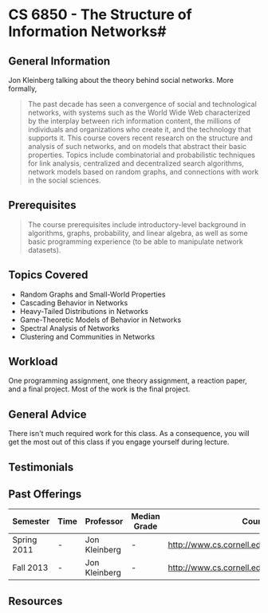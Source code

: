 # CS 6850 - The Structure of Information Networks# 

## General Information
Jon Kleinberg talking about the theory behind social networks. More formally,

> The past decade has seen a convergence of social and technological networks, with systems such as the World Wide Web characterized by the interplay between rich information content, the millions of individuals and organizations who create it, and the technology that supports it. This course covers recent research on the structure and analysis of such networks, and on models that abstract their basic properties. Topics include combinatorial and probabilistic techniques for link analysis, centralized and decentralized search algorithms, network models based on random graphs, and connections with work in the social sciences.

## Prerequisites
> The course prerequisites include introductory-level background in algorithms, graphs, probability, and linear algebra, as well as some basic programming experience (to be able to manipulate network datasets).

## Topics Covered
 - Random Graphs and Small-World Properties
 - Cascading Behavior in Networks
 - Heavy-Tailed Distributions in Networks
 - Game-Theoretic Models of Behavior in Networks
 - Spectral Analysis of Networks
 - Clustering and Communities in Networks

## Workload
One programming assignment, one theory assignment, a reaction paper, and a final project. Most of the work is the final project.

## General Advice
There isn't much required work for this class. As a consequence, you will get the most out of this class if you engage yourself during lecture.

## Testimonials

## Past Offerings
| Semester | Time | Professor | Median Grade | Course Page |
| --- | --- | --- | --- | --- |
| Spring 2011 | -  | Jon Kleinberg | -  | http://www.cs.cornell.edu/courses/cs6850/2011sp/ |
| Fall 2013 | - | Jon Kleinberg | - | http://www.cs.cornell.edu/courses/cs6850/2013fa/ |

## Resources
